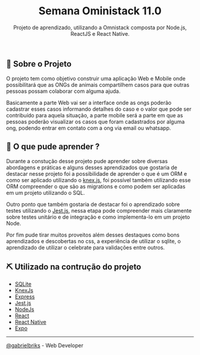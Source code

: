 <!-- <p align="center">
  <a href="" rel="noopener">
 <img width=200px height=200px src="https://i.imgur.com/6wj0hh6.jpg" alt="Project logo"></a>
</p> -->

<h1 align="center">Semana Oministack 11.0</h1>

<!-- <div align="center">

[![Status](https://img.shields.io/badge/status-active-success.svg)]()
[![GitHub Issues](https://img.shields.io/github/issues/kylelobo/The-Documentation-Compendium.svg)](https://github.com/kylelobo/The-Documentation-Compendium/issues)
[![GitHub Pull Requests](https://img.shields.io/github/issues-pr/kylelobo/The-Documentation-Compendium.svg)](https://github.com/kylelobo/The-Documentation-Compendium/pulls)
[![License](https://img.shields.io/badge/license-MIT-blue.svg)](/LICENSE)

</div> -->


<p align="center"> Projeto de aprendizado, utilizando a Omnistack composta por Node.js, ReactJS e React Native.
    <br> 
</p>


<br />

## 📝 Sobre o Projeto <a name = "about"></a>

O projeto tem como objetivo construir uma aplicação Web e Mobile onde possibilitará que as ONGs de animais compartilhem casos para que outras pessoas possam colaborar com alguma ajuda.

Basicamente a parte Web vai ser a interface onde as ongs poderão cadastrar esses casos informando detalhes do caso e o valor que pode ser contribuído para aquela situação,  a parte mobile será a parte em que as pessoas poderão visualizar os casos que foram cadastrados por alguma ong, podendo entrar em contato com a ong via email ou whatsapp. 

<!-- ## 🏁  Getting Started <a name = "getting_started"></a>

These instructions will get you a copy of the project up and running on your local machine for development and testing purposes. See [deployment](#deployment) for notes on how to deploy the project on a live system.




## 🔧 Running the tests <a name = "tests"></a>

Explain how to run the automated tests for this system.

### Break down into end to end tests

Explain what these tests test and why

```
Give an example
```

### And coding style tests

Explain what these tests test and why

```
Give an example 
```
-->

## 🎈 O que pude aprender ? <a name="usage"></a>

Durante a constução desse projeto pude aprender sobre diversas abordagens e práticas e alguns desses aprendizados que gostaria de destacar nesse projeto foi a possibilidade de aprender o que é um ORM e como ser aplicado utilizando o [knex.js](http://knexjs.org/), foi possível também utilizando esse ORM compreender o que são as migrations e como podem ser aplicadas em um projeto utilizando o SQL.

Outro ponto que também gostaria de destacar foi o aprendizado sobre testes utilizando o [Jest.js](https://jestjs.io/), nessa etapa pode compreender mais claramente sobre testes unitário e de integração e como implementa-lo em um projeto Node.

Por fim pude tirar muitos proveitos além desses destaques como bons aprendizados e descobertas no css, a experiência de utilizar o sqlite, o aprendizado de utilizar o celebrate para validações entre outros. 



## ⛏️ Utilizado na contrução do projeto <a name = "built_using"></a>

- [SQLite](https://www.sqlite.org/index.html) 
- [KnexJs](http://knexjs.org/)
- [Express](https://expressjs.com/) 
- [Jest.js](https://jestjs.io/) 
- [NodeJs](https://nodejs.org/en/) 
- [React](https://pt-br.reactjs.org/)
- [React Native](https://reactnative.dev/)
- [Expo](https://expo.io/)
  

---

[@gabrielbriks](https://github.com/kylelobo) -  Web Developer </h3>

